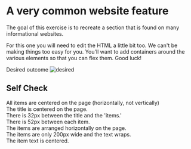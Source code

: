 # A very common website feature
The goal of this exercise is to recreate a section that is found on many informational websites. 

For this one you will need to edit the HTML a little bit too. We can't be making things too easy for you. You'll want to add containers around the various elements so that you can flex them. Good luck!  

Desired outcome
![desired](https://github.com/TheOdinProject/css-exercises/raw/main/flex/04-flex-information/desired-outcome.png)

## Self Check
All items are centered on the page (horizontally, not vertically)  
The title is centered on the page.  
There is 32px between the title and the 'items.'  
There is 52px between each item.  
The items are arranged horizontally on the page.  
The items are only 200px wide and the text wraps.  
The item text is centered.  